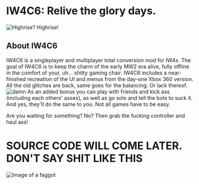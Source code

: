 # IW4C6: Relive the glory days.
![Highrise? Highrise!](https://github.com/CrazyCSIW6/iw4c6-raw/assets/51261276/506b1df9-da97-4c70-9230-ae23feab0e59)

## About IW4C6
IW4C6 is a singleplayer and multiplayer total conversion mod for IW4x.
The goal of IW4C6 is to keep the charm of the early MW2 era alive, fully offline in the comfort of your, uh... shitty gaming chair.
IW4C6 includes a near-finished recreation of the UI and menus from the day-one Xbox 360 version.
All the old glitches are back, same goes for the balancing. Or lack thereof.
![damn](https://github.com/CrazyCSIW6/iw4c6-raw/assets/51261276/c16cd57d-5931-4619-8477-26666ee586b8)
As an added bonus you can play with friends and kick ass (including each others' asses), as well as go solo and tell the bots to suck it. And yes, they'll do the same to you. Not all games have to be easy.

Are you waiting for something? No? Then grab the fucking controller and haul ass!


# SOURCE CODE WILL COME LATER. DON'T SAY SHIT LIKE THIS
![Image of a faggot](https://github.com/CrazyCSIW6/iw4c6-raw/assets/51261276/896df0e6-9ea7-46af-88ba-2d7022897622)
